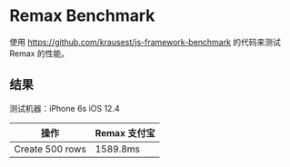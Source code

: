 # Remax Benchmark

使用 https://github.com/krausest/js-framework-benchmark 的代码来测试 Remax 的性能。

## 结果

测试机器：iPhone 6s iOS 12.4

| 操作            | Remax 支付宝 |
| --------------- | ------------ |
| Create 500 rows | 1589.8ms     |
